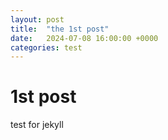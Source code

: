 ```yaml
---
layout: post
title:  "the 1st post"
date:   2024-07-08 16:00:00 +0000
categories: test
---
```


# 1st post

test for jekyll